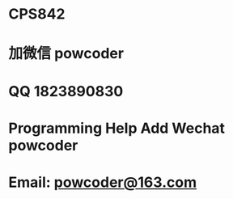 # CPS842
# 加微信 powcoder

# QQ 1823890830

# Programming Help Add Wechat powcoder

# Email: powcoder@163.com

